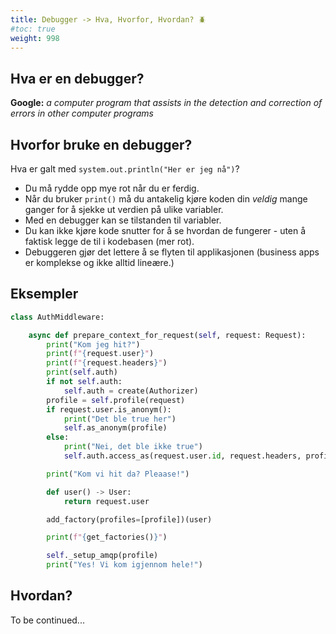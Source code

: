 ```yaml
---
title: Debugger -> Hva, Hvorfor, Hvordan? 🪲
#toc: true
weight: 998
---
```


## Hva er en debugger?

**Google:** *a computer program that assists in the detection and correction of errors in other computer programs*


## Hvorfor bruke en debugger? 

Hva er galt med `system.out.println("Her er jeg nå")`?

- Du må rydde opp mye rot når du er ferdig.
- Når du bruker `print()` må du antakelig kjøre koden din *veldig* mange ganger for å sjekke ut verdien på ulike 
  variabler. 
- Med en debugger kan se tilstanden til variabler.
- Du kan ikke kjøre kode snutter for å se hvordan de fungerer - uten å faktisk legge de til i kodebasen (mer rot).
- Debuggeren gjør det lettere å se flyten til applikasjonen (business apps er komplekse og ikke alltid lineære.)

## Eksempler 


```python
class AuthMiddleware:

    async def prepare_context_for_request(self, request: Request):
        print("Kom jeg hit?")
        print(f"{request.user}")
        print(f"{request.headers}")
        print(self.auth)
        if not self.auth:
            self.auth = create(Authorizer)
        profile = self.profile(request)
        if request.user.is_anonym():
            print("Det ble true her")
            self.as_anonym(profile)
        else:
            print("Nei, det ble ikke true")
            self.auth.access_as(request.user.id, request.headers, profile)

        print("Kom vi hit da? Pleaase!")

        def user() -> User:
            return request.user

        add_factory(profiles=[profile])(user)

        print(f"{get_factories()}")

        self._setup_amqp(profile)
        print("Yes! Vi kom igjennom hele!")
```

## Hvordan?

To be continued...


